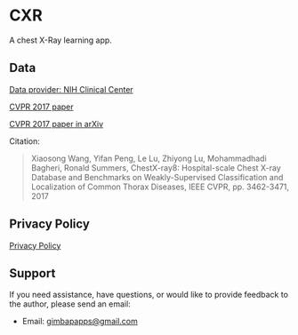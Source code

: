 # CXR

A chest X-Ray learning app.

## Data

[Data provider: NIH Clinical Center](https://nihcc.app.box.com/v/ChestXray-NIHCC)

[CVPR 2017 paper](https://openaccess.thecvf.com/content_cvpr_2017/papers/Wang_ChestX-ray8_Hospital-Scale_Chest_CVPR_2017_paper.pdf)

[CVPR 2017 paper in arXiv](https://arxiv.org/pdf/1705.02315)

Citation:

> Xiaosong Wang, Yifan Peng, Le Lu, Zhiyong Lu, Mohammadhadi Bagheri, Ronald Summers, ChestX-ray8: Hospital-scale Chest X-ray Database and Benchmarks on Weakly-Supervised Classification and Localization of Common Thorax Diseases, IEEE CVPR, pp. 3462-3471, 2017

## Privacy Policy

[Privacy Policy](privacy-policy.md)

## Support

If you need assistance, have questions, or would like to provide feedback to the author, please send an email:

- Email: gimbapapps@gmail.com
